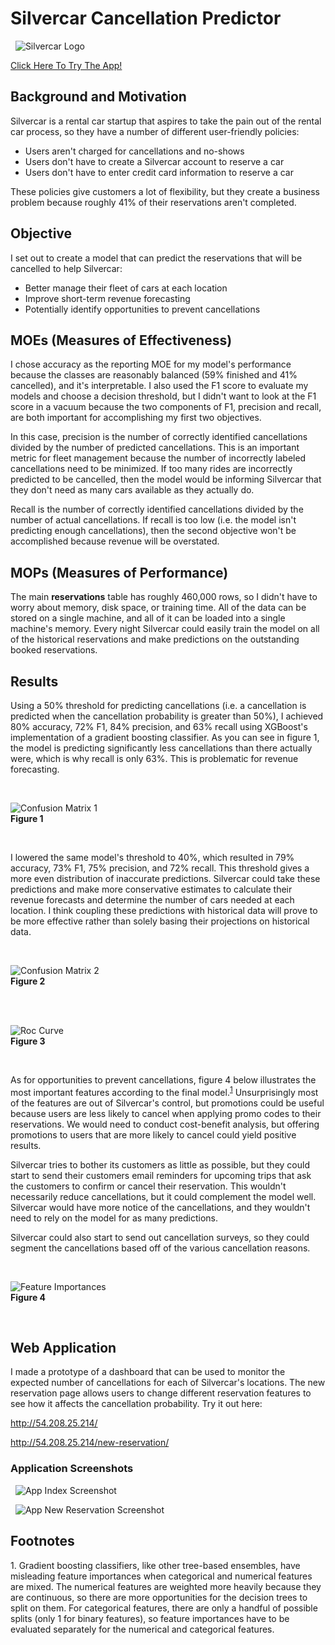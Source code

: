 # Silvercar Cancellation Predictor


&nbsp;
![Silvercar Logo](/images/silvercar_cars.jpg)
&nbsp;

[Click Here To Try The App!](http://54.208.25.214/)
<br>

## Background and Motivation

Silvercar is a rental car startup that aspires to take the pain out of the rental car process, so they have a number of different user-friendly policies:

- Users aren't charged for cancellations and no-shows
- Users don't have to create a Silvercar account to reserve a car
- Users don't have to enter credit card information to reserve a car

These policies give customers a lot of flexibility, but they create a business problem because roughly 41% of their reservations aren't completed.


## Objective

I set out to create a model that can predict the reservations that will be cancelled to help Silvercar:
- Better manage their fleet of cars at each location
- Improve short-term revenue forecasting
- Potentially identify opportunities to prevent cancellations


## MOEs (Measures of Effectiveness)

I chose accuracy as the reporting MOE for my model's performance because the classes are reasonably balanced (59% finished and 41% cancelled), and it's interpretable. I also used the F1 score to evaluate my models and choose a decision threshold, but I didn't want to look at the F1 score in a vacuum because the two components of F1, precision and recall, are both important for accomplishing my first two objectives.

In this case, precision is the number of correctly identified cancellations divided by the number of predicted cancellations. This is an important metric for fleet management because the number of incorrectly labeled cancellations need to be minimized. If too many rides are incorrectly predicted to be cancelled, then the model would be informing Silvercar that they don't need as many cars available as they actually do.

Recall is the number of correctly identified cancellations divided by the number of actual cancellations. If recall is too low (i.e. the model isn't predicting enough cancellations), then the second objective won't be accomplished because revenue will be overstated.


## MOPs (Measures of Performance)

The main **reservations** table has roughly 460,000 rows, so I didn't have to worry about memory, disk space, or training time. All of the data can be stored on a single machine, and all of it can be loaded into a single machine's memory. Every night Silvercar could easily train the model on all of the historical reservations and make predictions on the outstanding booked reservations.


## Results

Using a 50% threshold for predicting cancellations (i.e. a cancellation is predicted when the cancellation probability is greater than 50%), I achieved 80% accuracy, 72% F1, 84% precision, and 63% recall using XGBoost's implementation of a gradient boosting classifier. As you can see in figure 1, the model is predicting significantly less cancellations than there actually were, which is why recall is only 63%. This is problematic for revenue forecasting.

&nbsp;

![Confusion Matrix 1](/images/confusion_matrix.png)<br>**Figure 1**

&nbsp;


I lowered the same model's threshold to 40%, which resulted in 79% accuracy, 73% F1, 75% precision, and 72% recall. This threshold gives a more even distribution of inaccurate predictions. Silvercar could take these predictions and make more conservative estimates to calculate their revenue forecasts and determine the number of cars needed at each location. I think coupling these predictions with historical data will prove to be more effective rather than solely basing their projections on historical data.

&nbsp;

![Confusion Matrix 2](/images/confusion_matrix2.png)<br>**Figure 2**

<br>
<br>

![Roc Curve](/images/roc_curve.png)<br>**Figure 3**

&nbsp;


As for opportunities to prevent cancellations, figure 4 below illustrates the most important features according to the final model.<sup>[1](#footnote1)</sup> Unsurprisingly most of the features are out of Silvercar's control, but promotions could be useful because users are less likely to cancel when applying promo codes to their reservations. We would need to conduct cost-benefit analysis, but offering promotions to
users that are more likely to cancel could yield positive results.

Silvercar tries to bother its customers as little as possible, but they could start to send their customers email reminders for upcoming trips that ask the customers to confirm or cancel their reservation. This wouldn't necessarily reduce cancellations, but it could complement the model well. Silvercar would have more notice of the cancellations, and they wouldn't need to rely on the model for as many predictions.

Silvercar could also start to send out cancellation surveys, so they could segment the cancellations based off of the various cancellation reasons.

&nbsp;

![Feature Importances](/images/feature_importances.png)<br>**Figure 4**

&nbsp;

## Web Application

I made a prototype of a dashboard that can be used to monitor the expected number of cancellations for each of Silvercar's locations. The new reservation page allows users to change different reservation features to see how it affects the cancellation probability. Try it out here:

http://54.208.25.214/

http://54.208.25.214/new-reservation/


### Application Screenshots
&nbsp;
![App Index Screenshot](/images/app_index.png)
&nbsp;

&nbsp;
![App New Reservation Screenshot](/images/app_new_reservation.png)
&nbsp;


## Footnotes

<a name="footnote1">1</a>. Gradient boosting classifiers, like other tree-based ensembles, have misleading feature importances when categorical and numerical features are mixed. The numerical features are weighted more heavily because they are continuous, so there are more opportunities for the decision trees to split on them. For categorical features, there are only a handful of possible splits (only 1 for binary features), so feature importances have to be evaluated separately for the numerical and categorical features.
